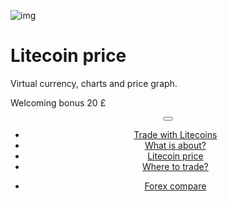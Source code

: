 <div class="jumbotron" markdown="1">

![img]({{img-url}}litecoin.png)

# Litecoin price

Virtual currency, charts and price graph.

Welcoming bonus 20 £

</div>
<header class="navbar navbar-static-top navbar-inverse navbar-sticky" id="top" role="banner">
  <div class="container">
    <div class="navbar-header">
      <button class="navbar-toggle collapsed" type="button" data-toggle="collapse" data-target=".navbar-collapse">
        <span class="icon-bar"></span>
        <span class="icon-bar"></span>
        <span class="icon-bar"></span>
      </button>
    </div>
    <nav class="navbar-collapse collapse" role="navigation" style="height: 1px;" id="scrollpsy">
      <ul class="nav navbar-nav">
        <li class="active">
          <a href="#top">Trade with Litecoins</a>
        </li>
        <li>
          <a href="#section-1">What is about?</a>
        </li>
        <li>
          <a href="#section-2">Litecoin price</a>
        </li>
        <li>
          <a href="#section-3">Where to trade?</a>
        </li>
      </ul>
      <ul class="nav navbar-nav navbar-right">
        <li>
          <a href="{{url}}">Forex <i class="fa fa-bar-chart-o"></i> compare</a>
        </li>
      </ul>
    </nav>
  </div>
</header>